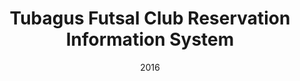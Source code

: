 ---
layout: project
type: project
published: true
image: images/tfris.png
title: Tubagus Futsal Club Reservation Information System
permalink: projects/tfris
date: 2016
labels:
  - Web
  - Information System
summary: WebApp untuk Sistem Informasi Reservasi lapangan futsal di Tubagus Futsal Club.
---